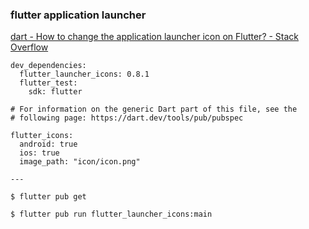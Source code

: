 ###  flutter application launcher


[dart - How to change the application launcher icon on Flutter? - Stack Overflow](https://stackoverflow.com/questions/43928702/how-to-change-the-application-launcher-icon-on-flutter/52829977#52829977 "dart - How to change the application launcher icon on Flutter? - Stack Overflow")


 

```
dev_dependencies:
  flutter_launcher_icons: 0.8.1
  flutter_test:
    sdk: flutter

# For information on the generic Dart part of this file, see the
# following page: https://dart.dev/tools/pub/pubspec

flutter_icons:
  android: true
  ios: true
  image_path: "icon/icon.png"

---

$ flutter pub get

$ flutter pub run flutter_launcher_icons:main


```
